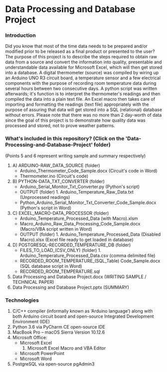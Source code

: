 # Data Processing and Database Project

### Introduction

Did you know that most of the time data needs to be prepared and/or modified prior to be released as a final product or presented to the user? The purpose of this project is to describe the steps required to obtain raw data from a source and convert the information into quality, presentable and understandable data available for Microsoft Excel, which will then get stored into a database. A digital thermometer (source) was compiled by wiring up an Arduino UNO R3 circuit board, a temperature sensor and a few electrical components with the purpose of recording room temperature data during several hours between two consecutive days. A python script was written afterwards; it's function is to interpret the thermometer's readings and then compiled the data into a plain text file. An Excel macro then takes care of importing and formatting the readings (text file) appropriately with the purpose of assuring that data will get stored into a SQL (relational) database without errors. Please note that there was no more than 2 day-worth of data since the goal of this project is to demonstrate how quality data was processed and stored, not to prove weather patterns.   

### What's included in this repository? (Click on the 'Data-Processing-and-Database-Project' folder)

(Points 5 and 6 represent writing sample and summary respectively)

1. A) ARDUINO-RAW_DATA_SOURCE (folder)
    * Arduino_Thermometer_Code_Sample.docx (Circuit's code in Word)
    * Thermometer.ino (Circuit's code)
2. B) PYTHON-DATA_TXT_CONVERTER (folder)
    * Arduino_Serial_Monitor_Txt_Converter.py (Python's script)
    * OUTPUT (folder)
          1. Arduino_Temperature_Raw_Data.txt (Unprocessed readings)
    * Python_Arduino_Serial_Monitor_Txt_Converter_Code_Sample.docx (Python's script in Word)
3. C) EXCEL_MACRO-DATA_PROCESSOR (folder)
    * Arduino_Temperature_Processed_Data (with Macro).xlsm
    * Macro_Arduino_Raw_Data_Processing_Code_Sample.docx (Macro/VBA script written in Word)
    * OUTPUT (folder)
          1. Arduino_Temperature_Processed_Data (Disabled Macro).xlsx (Excel file ready to get loaded in database)
4. D) POSTGRESQL-RECORDED_TEMPERATURE_DB (folder)
    * FILES_TO_LOAD_(CSV_ONLY) (folder)
          1. Arduino_Temperature_Processed_Data.csv (comma delimited file)
    * RECORDED_ROOM_TEMPERATURE_(SQL_Table) Code_Sample.docx (SQL database script in Word)
    * RECORDED_ROOM_TEMPERATURE.sql
5. Data Processing and Database Project.docx (WRITING SAMPLE / TECHNICAL PAPER)
6. Data Processing and Database Project.pptx (SUMMARY)

### Technologies

1. C/C++ compiler (informally known as ‘Arduino language’) along with both Arduino circuit board and open-source Integrated Development Environment (IDE)
2. Python 3.6 via PyCharm CE open-source IDE
3. MacBook Pro – macOS Sierra Version 10.12.6
4. Microsoft Office:
	  * Microsoft Excel
          1. Microsoft Excel Macro and VBA Editor
	  * Microsoft PowerPoint
	  * Microsoft Word
5. PostgreSQL via open-source pgAdmin3
